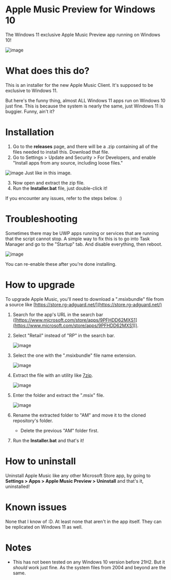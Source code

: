 # Apple Music Preview for Windows 10
The Windows 11 exclusive Apple Music Preview app running on Windows 10!

![image](https://user-images.githubusercontent.com/70412932/235557203-fab09981-7a29-4eca-a365-c98d693e1336.png)

# What does this do?
This is an installer for the new Apple Music Client. It's supposed to be exclusive to Windows 11.

But here's the funny thing, almost ALL Windows 11 apps run on Windows 10 just fine. This is because the system is nearly the same, just Windows 11 is buggier. Funny, ain't it? 

# Installation

1. Go to the **releases** page, and there will be a .zip containing all of the files needed to install this. Download that file.
2. Go to Settings > Update and Security > For Developers, and enable "Install apps from any source, including loose files."

![image](https://user-images.githubusercontent.com/70412932/235552873-139b9832-d1ef-4e0a-b090-48b2670d0281.png)
Just like in this image.

3. Now open and extract the zip file.
4. Run the **Installer.bat** file, just double-click it!

If you encounter any issues, refer to the steps below. :)

# Troubleshooting
Sometimes there may be UWP apps running or services that are running that the script cannot stop. A simple way to fix this is to go into Task Manager and go to the "Startup" tab. And disable everything, then reboot.

![image](https://user-images.githubusercontent.com/70412932/235554700-0de40509-0670-4a95-9e83-433de4da9c3a.png)

You can re-enable these after you're done installing.

# How to upgrade
To upgrade Apple Music, you'll need to download a ".msixbundle" file from a source like [https://store.rg-adguard.net/](https://store.rg-adguard.net/)

1. Search for the app's URL in the search bar ([https://www.microsoft.com/store/apps/9PFHDD62MXS1](https://www.microsoft.com/store/apps/9PFHDD62MXS1)).
2. Select "Retail" instead of "RP" in the search bar.

    ![image](https://user-images.githubusercontent.com/70412932/235558728-63d97d11-1988-41d7-a0ec-b8e10c1259bc.png)

3. Select the one with the ".msixbundle" file name extension.

    ![image](https://user-images.githubusercontent.com/70412932/235559192-29a23191-0dc0-49ec-8c78-52c63ec319ce.png)

4. Extract the file with an utility like [7zip](https://www.7-zip.org/download.html).

    ![image](https://user-images.githubusercontent.com/70412932/235559495-6cf077c3-f782-43af-a96a-7f5b7632f8aa.png)

5. Enter the folder and extract the ".msix" file.

    ![image](https://user-images.githubusercontent.com/70412932/235559659-c7f49171-6677-47a9-855d-896dbdde0cda.png)

6. Rename the extracted folder to "AM" and move it to the cloned repository's folder.
    - Delete the previous "AM" folder first.
    
7. Run the **Installer.bat** and that's it!

# How to uninstall
Uninstall Apple Music  like any other Microsoft Store app, by going to **Settings > Apps > Apple Music Preview > Uninstall** and that's it, uninstalled!

# Known issues 
None that I know of :D. At least none that aren't in the app itself. They can be replicated on Windows 11 as well.

# Notes
- This has not been tested on any Windows 10 version before 21H2. But it *should* work just fine. As the system files from 2004 and beyond are the same.

